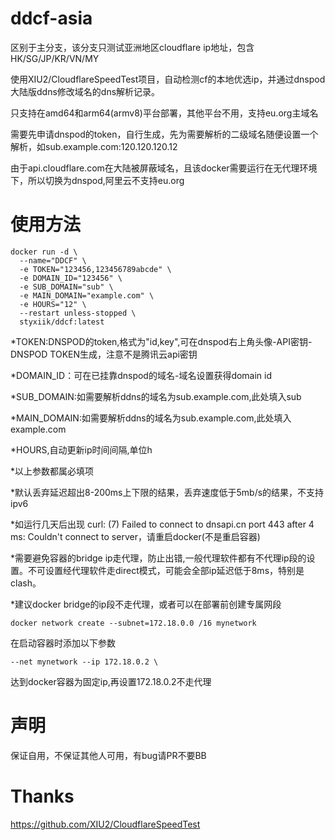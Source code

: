 # ddcf-asia

区别于主分支，该分支只测试亚洲地区cloudflare ip地址，包含HK/SG/JP/KR/VN/MY

使用XIU2/CloudflareSpeedTest项目，自动检测cf的本地优选ip，并通过dnspod大陆版ddns修改域名的dns解析记录。

只支持在amd64和arm64(armv8)平台部署，其他平台不用，支持eu.org主域名

需要先申请dnspod的token，自行生成，先为需要解析的二级域名随便设置一个解析，如sub.example.com:120.120.120.12

由于api.cloudflare.com在大陆被屏蔽域名，且该docker需要运行在无代理环境下，所以切换为dnspod,阿里云不支持eu.org

# 使用方法

```
docker run -d \
  --name="DDCF" \
  -e TOKEN="123456,123456789abcde" \
  -e DOMAIN_ID="123456" \
  -e SUB_DOMAIN="sub" \
  -e MAIN_DOMAIN="example.com" \
  -e HOURS="12" \
  --restart unless-stopped \
  styxiik/ddcf:latest
```

*TOKEN:DNSPOD的token,格式为"id,key",可在dnspod右上角头像-API密钥-DNSPOD TOKEN生成，注意不是腾讯云api密钥

*DOMAIN_ID：可在已挂靠dnspod的域名-域名设置获得domain id

*SUB_DOMAIN:如需要解析ddns的域名为sub.example.com,此处填入sub

*MAIN_DOMAIN:如需要解析ddns的域名为sub.example.com,此处填入example.com

*HOURS,自动更新ip时间间隔,单位h

*以上参数都属必填项

*默认丢弃延迟超出8-200ms上下限的结果，丢弃速度低于5mb/s的结果，不支持ipv6

*如运行几天后出现 curl: (7) Failed to connect to dnsapi.cn port 443 after 4 ms: Couldn't connect to server，请重启docker(不是重启容器)

*需要避免容器的bridge ip走代理，防止出错,一般代理软件都有不代理ip段的设置。不可设置经代理软件走direct模式，可能会全部ip延迟低于8ms，特别是clash。

*建议docker bridge的ip段不走代理，或者可以在部署前创建专属网段

```
docker network create --subnet=172.18.0.0 /16 mynetwork
```



在启动容器时添加以下参数

```
--net mynetwork --ip 172.18.0.2 \
```

达到docker容器为固定ip,再设置172.18.0.2不走代理

# 声明
保证自用，不保证其他人可用，有bug请PR不要BB


# Thanks
https://github.com/XIU2/CloudflareSpeedTest
